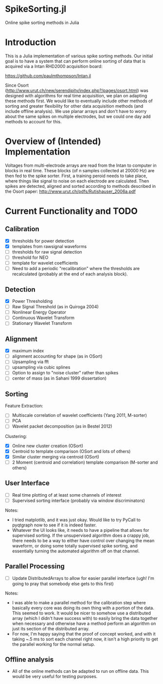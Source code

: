 # SpikeSorting.jl
Online spike sorting methods in Julia

# Introduction

This is a Julia implementation of various spike sorting methods. Our initial goal is to have a system that can perform online sorting of data that is acquired via a Intan RHD2000 acquisition board:

https://github.com/paulmthompson/Intan.jl

Since Osort (http://www.urut.ch/new/serendipity/index.php?/pages/osort.html) was designed with algorithms for real time acquisition, we plan on adapting these methods first. We would like to eventually include other methods of sorting and greater flexibility for other data acquisition methods (and include offline analysis). We use planar arrays and don't have to worry about the same spikes on multiple electrodes, but we could one day add methods to account for this.

# Overview of (Intended) Implementation

Voltages from multi-electrode arrays are read from the Intan to computer in blocks in real time. These blocks (of n samples collected at 20000 Hz) are then fed to the spike sorter. First, a training peroid needs to take place, where things like signal to noise on each electrode are calculated. Then spikes are detected, aligned and sorted according to methods described in the Osort paper: http://www.urut.ch/pdfs/Rutishauser_2006a.pdf

# Current Functionality and TODO

## Calibration

- [x] thresholds for power detection
- [x] templates from rawsignal waveforms
- [ ] thresholds for raw signal detection
- [ ] threshold for NEO
- [ ] template for wavelet coefficients
- [ ] Need to add a periodic "recalibration" where the thresholds are recalculated (probably at the end of each analysis block).

## Detection

- [x] Power Thresholding 
- [ ] Raw Signal Threshold (as in Quiroga 2004)
- [ ] Nonlinear Energy Operator
- [ ] Continuous Wavelet Transform
- [ ] Stationary Wavelet Transform

## Alignment

- [x] maximum index
- [ ] alignment accounting for shape (as in OSort)
- [ ] Upsampling via fft
- [ ] upsampling via cubic splines
- [ ] Option to assign to "noise cluster" rather than spikes
- [ ] center of mass (as in Sahani 1999 dissertation)

## Sorting

Feature Extraction:
- [ ] Multiscale correlation of wavelet coefficients (Yang 2011, M-sorter)
- [ ] PCA
- [ ] Wavelet packet decomposition (as in Bestel 2012)

Clustering:
- [x] Online new cluster creation (OSort)
- [x] Centroid to template comparison (OSort and lots of others)
- [x] Similar cluster merging via centroid (OSort)
- [ ] 2 Moment (centroid and correlation) template comparison (M-sorter and others)

## User Interface

- [ ] Real time plotting of at least some channels of interest
- [ ] Supervised sorting interface (probably via window discriminators)

Notes:
* I tried matplotlib, and it was just okay. Would like to try PyCall to pyqtgraph now to see if it is indeed faster.
* Whatever the UI looks like, it needs to have a pipeline that allows for supervised sorting. If the unsupervised algorithm does a crappy job, there needs to be a way to either have control over changing the mean waveform, or doing some totally supervised spike sorting, and essentially turning the automated algorithm off on that channel.

## Parallel Processing

- [ ] Update DistributedArrays to allow for easier parallel interface (ugh! I'm going to pray that somebody else gets to this first)

Notes:
* I was able to make a parallel method for the calibration step where basically every core was doing its own thing with a portion of the data. This seemed to work. It would be nicer to somehow use a distributed array (which I didn't have success with) to easily bring the data together when necessary and otherwise have a method perform an algorithm on just its section of the distributed array.
* For now, I'm happy saying that the proof of concept worked, and with it taking ~.5 ms to sort each channel right now, it isn't a high priority to get the parallel working for the normal setup.

## Offline analysis

* All of the online methods can be adapted to run on offline data. This would be very useful for testing purposes.
